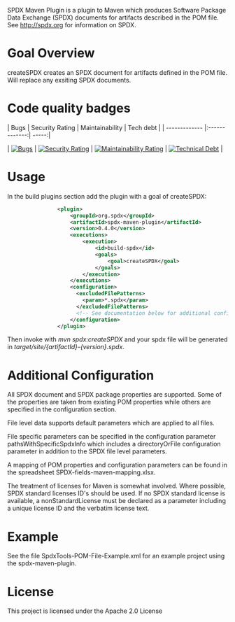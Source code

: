 SPDX Maven Plugin is a plugin to Maven which produces Software Package Data Exchange (SPDX) documents for artifacts described in the POM file.
See http://spdx.org for information on SPDX.
# Goal Overview
createSPDX creates an SPDX document for artifacts defined in the POM file.  Will replace any exsiting SPDX documents.

# Code quality badges

| Bugs        | Security Rating           | Maintainability  | Tech debt  |
| ------------- |:-------------:| -----:|

|   [![Bugs](https://sonarcloud.io/api/project_badges/measure?project=spdx-maven-plugin&metric=bugs)](https://sonarcloud.io/dashboard?id=spdx-maven-plugin)    | [![Security Rating](https://sonarcloud.io/api/project_badges/measure?project=spdx-maven-plugin&metric=security_rating)](https://sonarcloud.io/dashboard?id=spdx-maven-plugin) | [![Maintainability Rating](https://sonarcloud.io/api/project_badges/measure?project=spdx-maven-plugin&metric=sqale_rating)](https://sonarcloud.io/dashboard?id=spdx-maven-plugin) | [![Technical Debt](https://sonarcloud.io/api/project_badges/measure?project=spdx-maven-plugin&metric=sqale_index)](https://sonarcloud.io/dashboard?id=spdx-maven-plugin) |





# Usage
In the build plugins section add the plugin with a goal of createSPDX:
```xml
                <plugin>
                    <groupId>org.spdx</groupId>
                    <artifactId>spdx-maven-plugin</artifactId>
                    <version>0.4.0</version>
                    <executions>
                        <execution>
                            <id>build-spdx</id>
                            <goals>
                                <goal>createSPDX</goal>
                            </goals>
                        </execution>
                    </executions>
                    <configuration>
                      <excludedFilePatterns>
                        <param>*.spdx</param>
                      </excludedFilePatterns>
                      <!-- See documentation below for additional configuration -->
                    </configuration>
                </plugin>
```

Then invoke with *mvn spdx:createSPDX* and your spdx file will be generated in *target/site/{artifactId}-{version}.spdx*.

# Additional Configuration

All SPDX document and SPDX package properties are supported.  Some of the properties
are taken from existing POM properties while others are specified in the configuration
section.

File level data supports default parameters which are applied to all files.

File specific parameters can be specified in the configuration parameter pathsWithSpecificSpdxInfo which
includes a directoryOrFile configuration parameter in addition to the SPDX file level
parameters.

A mapping of POM properties and configuration parameters can be found in the spreadsheet
SPDX-fields-maven-mapping.xlsx.

The treatment of licenses for Maven is somewhat involved.  Where possible,
SPDX standard licenses ID's should be used.  If no SPDX standard license
is available, a nonStandardLicense must be declared as a parameter including
a unique license ID and the verbatim license text.

# Example
See the file SpdxTools-POM-File-Example.xml for an example project using the spdx-maven-plugin.

# License
This project is licensed under the Apache 2.0 License
